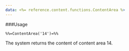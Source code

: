```yaml
---
data: <%= reference.content.functions.ContentArea %>
---
```

###Usage
```
%%=ContentArea('14')=%%
```

The system returns the content of content area 14.